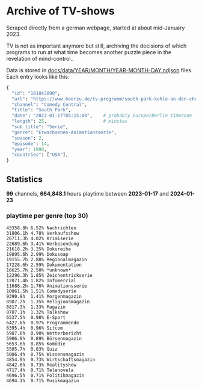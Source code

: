# Archive of TV-shows

Scraped directly from a german webpage, started at about mid-January 2023.

TV is not as important anymore but still, archiving the decisions of which programs to run at what time
becomes another puzzle piece in the revelation of mind-control.. 

Data is stored in [docs/data/YEAR/MONTH/YEAR-MONTH-DAY.ndjson](docs/data/) files. 
Each entry looks like this:

```python
{
  "id": "181043890", 
  "url": "https://www.hoerzu.de/tv-programm/south-park-kohle-an-den-chefkoch/bid_181043890/", 
  "channel": "Comedy Central", 
  "title": "South Park", 
  "date": "2023-01-17T05:15:00",    # probably Europe/Berlin timezone 
  "length": 25,                     # minutes 
  "sub_title": "Serie", 
  "genre": "Erwachsenen-Animationsserie", 
  "season": 2, 
  "episode": 14, 
  "year": 1998, 
  "countries": ["USA"],
}
```

## Statistics

**99** channels, **664,848.1** hours playtime between **2023-01-17** and **2024-01-23**


### playtime per genre (top 30)

    43358.8h 6.52% Nachrichten
    31806.1h 4.78% Verkaufsshow
    26711.3h 4.02% Krimiserie
    22689.6h 3.41% Werbesendung
    21618.2h 3.25% Dokureihe
    19895.6h 2.99% Dokusoap
    19155.7h 2.88% Regionalmagazin
    17228.6h 2.59% Dokumentation
    16625.7h 2.50% *unknown*
    12296.3h 1.85% Zeichentrickserie
    12071.4h 1.82% Infomercial
    11688.2h 1.76% Animationsserie
    10061.5h 1.51% Comedyserie
    9390.9h  1.41% Morgenmagazin
    8987.2h  1.35% Religionsmagazin
    8817.3h  1.33% Magazin
    8787.1h  1.32% Talkshow
    6537.5h  0.98% E-Sport
    6427.6h  0.97% Programmende
    6395.4h  0.96% Sitcom
    5987.6h  0.90% Wetterbericht
    5906.9h  0.89% Börsenmagazin
    5653.6h  0.85% Komödie
    5505.7h  0.83% Quiz
    5006.4h  0.75% Wissensmagazin
    4854.9h  0.73% Wirtschaftsmagazin
    4842.6h  0.73% Realityshow
    4717.4h  0.71% Telenovela
    4696.5h  0.71% Politikmagazin
    4694.1h  0.71% Musikmagazin
